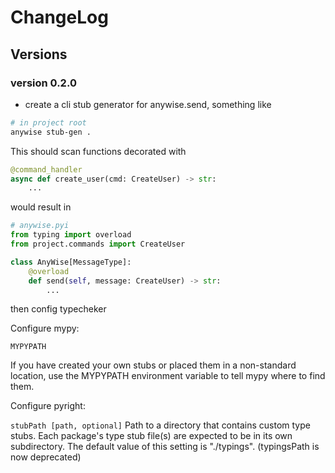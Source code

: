 # ChangeLog

## Versions

### version 0.2.0

- create a cli stub generator for anywise.send, something like

```bash
# in project root
anywise stub-gen .
```

This should scan functions decorated with

```py
@command_handler
async def create_user(cmd: CreateUser) -> str:
    ...
```

would result in

```py
# anywise.pyi
from typing import overload
from project.commands import CreateUser

class AnyWise[MessageType]:
    @overload
    def send(self, message: CreateUser) -> str:
        ...
```

then config typecheker

Configure mypy:

`MYPYPATH`

If you have created your own stubs or placed them in a non-standard location,
use the MYPYPATH environment variable to tell mypy where to find them.

Configure pyright:

`stubPath [path, optional]`
Path to a directory that contains custom type stubs. Each package's type stub file(s) are expected to be in its own subdirectory. The default value of this setting is "./typings". (typingsPath is now deprecated)
